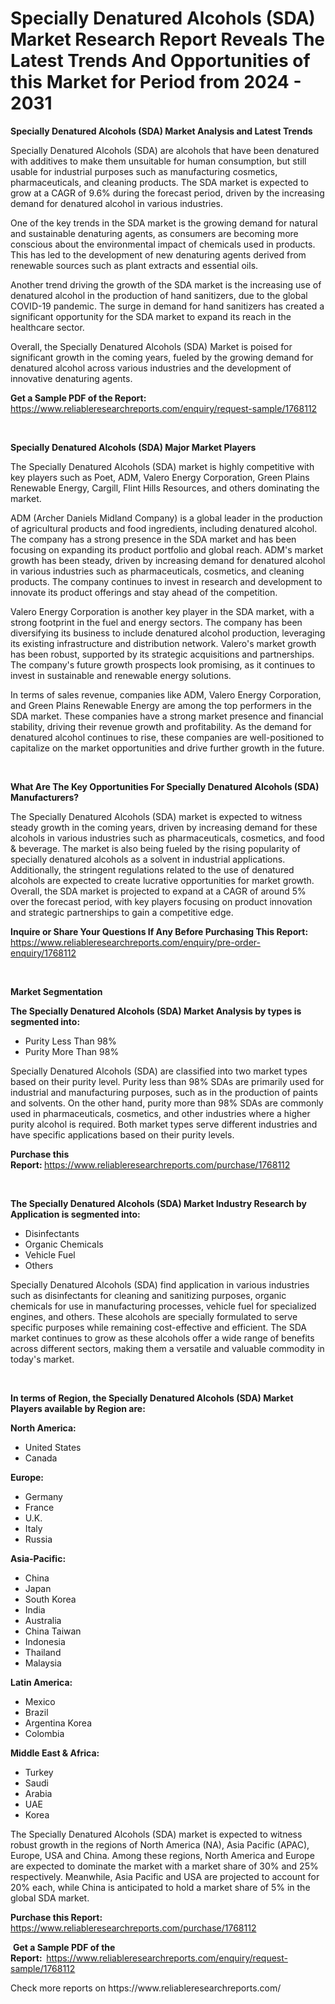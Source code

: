<p><h1>Specially Denatured Alcohols (SDA) Market Research Report Reveals The Latest Trends And Opportunities of this Market for Period from 2024 - 2031</h1></p><p><strong>Specially Denatured Alcohols (SDA) Market Analysis and Latest Trends</strong></p>
<p><p>Specially Denatured Alcohols (SDA) are alcohols that have been denatured with additives to make them unsuitable for human consumption, but still usable for industrial purposes such as manufacturing cosmetics, pharmaceuticals, and cleaning products. The SDA market is expected to grow at a CAGR of 9.6% during the forecast period, driven by the increasing demand for denatured alcohol in various industries.</p><p>One of the key trends in the SDA market is the growing demand for natural and sustainable denaturing agents, as consumers are becoming more conscious about the environmental impact of chemicals used in products. This has led to the development of new denaturing agents derived from renewable sources such as plant extracts and essential oils.</p><p>Another trend driving the growth of the SDA market is the increasing use of denatured alcohol in the production of hand sanitizers, due to the global COVID-19 pandemic. The surge in demand for hand sanitizers has created a significant opportunity for the SDA market to expand its reach in the healthcare sector.</p><p>Overall, the Specially Denatured Alcohols (SDA) Market is poised for significant growth in the coming years, fueled by the growing demand for denatured alcohol across various industries and the development of innovative denaturing agents.</p></p>
<p><strong>Get a Sample PDF of the Report:&nbsp;</strong> <a href="https://www.reliableresearchreports.com/enquiry/request-sample/1768112">https://www.reliableresearchreports.com/enquiry/request-sample/1768112</a></p>
<p>&nbsp;</p>
<p><strong>Specially Denatured Alcohols (SDA) Major Market Players</strong></p>
<p><p>The Specially Denatured Alcohols (SDA) market is highly competitive with key players such as Poet, ADM, Valero Energy Corporation, Green Plains Renewable Energy, Cargill, Flint Hills Resources, and others dominating the market. </p><p>ADM (Archer Daniels Midland Company) is a global leader in the production of agricultural products and food ingredients, including denatured alcohol. The company has a strong presence in the SDA market and has been focusing on expanding its product portfolio and global reach. ADM's market growth has been steady, driven by increasing demand for denatured alcohol in various industries such as pharmaceuticals, cosmetics, and cleaning products. The company continues to invest in research and development to innovate its product offerings and stay ahead of the competition.</p><p>Valero Energy Corporation is another key player in the SDA market, with a strong footprint in the fuel and energy sectors. The company has been diversifying its business to include denatured alcohol production, leveraging its existing infrastructure and distribution network. Valero's market growth has been robust, supported by its strategic acquisitions and partnerships. The company's future growth prospects look promising, as it continues to invest in sustainable and renewable energy solutions.</p><p>In terms of sales revenue, companies like ADM, Valero Energy Corporation, and Green Plains Renewable Energy are among the top performers in the SDA market. These companies have a strong market presence and financial stability, driving their revenue growth and profitability. As the demand for denatured alcohol continues to rise, these companies are well-positioned to capitalize on the market opportunities and drive further growth in the future.</p></p>
<p>&nbsp;</p>
<p><strong>What Are The Key Opportunities For Specially Denatured Alcohols (SDA) Manufacturers?</strong></p>
<p><p>The Specially Denatured Alcohols (SDA) market is expected to witness steady growth in the coming years, driven by increasing demand for these alcohols in various industries such as pharmaceuticals, cosmetics, and food & beverage. The market is also being fueled by the rising popularity of specially denatured alcohols as a solvent in industrial applications. Additionally, the stringent regulations related to the use of denatured alcohols are expected to create lucrative opportunities for market growth. Overall, the SDA market is projected to expand at a CAGR of around 5% over the forecast period, with key players focusing on product innovation and strategic partnerships to gain a competitive edge.</p></p>
<p><strong>Inquire or Share Your Questions If Any Before Purchasing This Report:</strong> <a href="https://www.reliableresearchreports.com/enquiry/pre-order-enquiry/1768112">https://www.reliableresearchreports.com/enquiry/pre-order-enquiry/1768112</a></p>
<p>&nbsp;</p>
<p><strong>Market Segmentation</strong></p>
<p><strong>The Specially Denatured Alcohols (SDA) Market Analysis by types is segmented into:</strong></p>
<p><ul><li>Purity Less Than 98%</li><li>Purity More Than 98%</li></ul></p>
<p><p>Specially Denatured Alcohols (SDA) are classified into two market types based on their purity level. Purity less than 98% SDAs are primarily used for industrial and manufacturing purposes, such as in the production of paints and solvents. On the other hand, purity more than 98% SDAs are commonly used in pharmaceuticals, cosmetics, and other industries where a higher purity alcohol is required. Both market types serve different industries and have specific applications based on their purity levels.</p></p>
<p><strong>Purchase this Report:&nbsp;</strong><a href="https://www.reliableresearchreports.com/purchase/1768112">https://www.reliableresearchreports.com/purchase/1768112</a></p>
<p>&nbsp;</p>
<p><strong>The Specially Denatured Alcohols (SDA) Market Industry Research by Application is segmented into:</strong></p>
<p><ul><li>Disinfectants</li><li>Organic Chemicals</li><li>Vehicle Fuel</li><li>Others</li></ul></p>
<p><p>Specially Denatured Alcohols (SDA) find application in various industries such as disinfectants for cleaning and sanitizing purposes, organic chemicals for use in manufacturing processes, vehicle fuel for specialized engines, and others. These alcohols are specially formulated to serve specific purposes while remaining cost-effective and efficient. The SDA market continues to grow as these alcohols offer a wide range of benefits across different sectors, making them a versatile and valuable commodity in today's market.</p></p>
<p>&nbsp;</p>
<p><strong>In terms of Region, the Specially Denatured Alcohols (SDA) Market Players available by Region are:</strong></p>
<p>
    <p> <strong> North America: </strong>
        <ul>
            <li>United States</li>
            <li>Canada</li>
        </ul>
        </p> 
    <p> <strong> Europe: </strong>
        <ul>
            <li>Germany</li>
            <li>France</li>
            <li>U.K.</li>
            <li>Italy</li>
            <li>Russia</li>
        </ul>
        </p> 
    <p> <strong> Asia-Pacific: </strong>
        <ul>
            <li>China</li>
            <li>Japan</li>
            <li>South Korea</li>
            <li>India</li>
            <li>Australia</li>
            <li>China Taiwan</li>
            <li>Indonesia</li>
            <li>Thailand</li>
            <li>Malaysia</li>
        </ul>
        </p> 
    <p> <strong> Latin America: </strong>
        <ul>
            <li>Mexico</li>
            <li>Brazil</li>
            <li>Argentina Korea</li>
            <li>Colombia</li>
        </ul>
        </p> 
    <p> <strong> Middle East & Africa: </strong>
        <ul>
            <li>Turkey</li>
            <li>Saudi</li>
            <li>Arabia</li>
            <li>UAE</li>
            <li>Korea</li>
        </ul>
    </p>
    </p>
<p><p>The Specially Denatured Alcohols (SDA) market is expected to witness robust growth in the regions of North America (NA), Asia Pacific (APAC), Europe, USA and China. Among these regions, North America and Europe are expected to dominate the market with a market share of 30% and 25% respectively. Meanwhile, Asia Pacific and USA are projected to account for 20% each, while China is anticipated to hold a market share of 5% in the global SDA market.</p></p>
<p><strong>Purchase this Report: </strong><a href="https://www.reliableresearchreports.com/purchase/1768112">https://www.reliableresearchreports.com/purchase/1768112</a></p>
<p>&nbsp;<strong>Get a Sample PDF of the Report:&nbsp;&nbsp;</strong><a href="https://www.reliableresearchreports.com/enquiry/request-sample/1768112">https://www.reliableresearchreports.com/enquiry/request-sample/1768112</a></p>
<p><strong></strong></p>
<p>Check more reports on https://www.reliableresearchreports.com/</p>